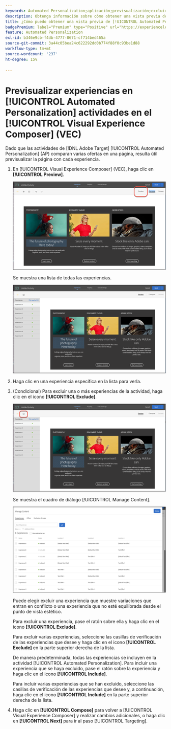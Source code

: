 ```yaml
---
keywords: Automated Personalization;aplicación;previsualización;excluir experiencia
description: Obtenga información sobre cómo obtener una vista previa de cada experiencia en una actividad de [!UICONTROL Automated Personalization] (AP) en  [!DNL Adobe Target] usando el [!UICONTROL Visual Experience Composer] (VEC).
title: ¿Cómo puedo obtener una vista previa de [!UICONTROL Automated Personalization] experiencias en el VEC?
badgePremium: label="Premium" type="Positive" url="https://experienceleague.adobe.com/docs/target/using/introduction/intro.html?lang=es#premium newtab=true" tooltip="Consulte qué se incluye en Target Premium."
feature: Automated Personalization
exl-id: b346e9cb-f4db-4777-8671-cf714bed465a
source-git-commit: 3a44c05bea24c622292dd0b774f88f0c93be1d88
workflow-type: tm+mt
source-wordcount: '237'
ht-degree: 15%

---
```


# Previsualizar experiencias en [!UICONTROL Automated Personalization] actividades en el [!UICONTROL Visual Experience Composer] (VEC)

Dado que las actividades de [!DNL Adobe Target] [!UICONTROL Automated Personalization] (AP) comparan varias ofertas en una página, resulta útil previsualizar la página con cada experiencia.

1. En [!UICONTROL Visual Experience Composer] (VEC), haga clic en **[!UICONTROL Preview]**.

   ![Icono de vista previa](/help/main/c-activities/t-automated-personalization/assets/preview.png)

   Se muestra una lista de todas las experiencias.

   ![Previsualizar experiencias](/help/main/c-activities/t-automated-personalization/assets/ap_preview-new.png)

1. Haga clic en una experiencia específica en la lista para verla.

1. (Condicional) Para excluir una o más experiencias de la actividad, haga clic en el icono **[!UICONTROL Exclude]**.

   ![Icono Excluir](/help/main/c-activities/t-automated-personalization/assets/ap_exclude-new.png)

   Se muestra el cuadro de diálogo [!UICONTROL Manage Content].

   ![Cuadro de diálogo Administrar contenido](/help/main/c-activities/t-automated-personalization/assets/preview-exclude.png)

   Puede elegir excluir una experiencia que muestre variaciones que entran en conflicto o una experiencia que no esté equilibrada desde el punto de vista estético.

   Para excluir una experiencia, pase el ratón sobre ella y haga clic en el icono **[!UICONTROL Exclude]**.

   Para excluir varias experiencias, seleccione las casillas de verificación de las experiencias que desee y haga clic en el icono **[!UICONTROL Exclude]** en la parte superior derecha de la lista.

   De manera predeterminada, todas las experiencias se incluyen en la actividad [!UICONTROL Automated Personalization]. Para incluir una experiencia que se haya excluido, pase el ratón sobre la experiencia y haga clic en el icono **[!UICONTROL Include]**.

   Para incluir varias experiencias que se han excluido, seleccione las casillas de verificación de las experiencias que desee y, a continuación, haga clic en el icono **[!UICONTROL Include]** en la parte superior derecha de la lista.

1. Haga clic en **[!UICONTROL Compose]** para volver a [!UICONTROL Visual Experience Composer] y realizar cambios adicionales, o haga clic en **[!UICONTROL Next]** para ir al paso [!UICONTROL Targeting].

